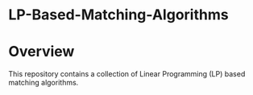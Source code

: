 # LP-Based-Matching-Algorithms

# Overview
This repository contains a collection of Linear Programming (LP) based matching algorithms.
